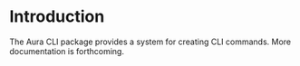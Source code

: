Introduction
============

The Aura CLI package provides a system for creating CLI commands.  More documentation is forthcoming.
